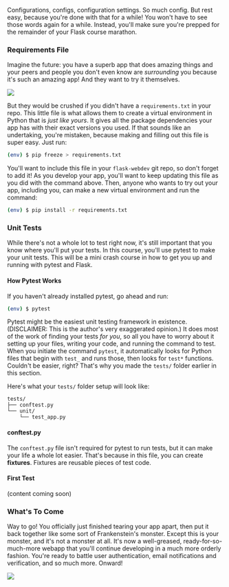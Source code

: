 Configurations, configs, configuration settings. So much config. But rest easy, because you're done with that for a while! You won't have to see those words again for a while. Instead, you'll make sure you're prepped for the remainder of your Flask course marathon.

### Requirements File

Imagine the future: you have a superb app that does amazing things and your peers and people you don't even know are *surrounding* you because it's such an amazing app! And they want to try it themselves.

![](https://images.unsplash.com/photo-1465199308303-08e6bc3fa443?ixlib=rb-1.2.1&ixid=eyJhcHBfaWQiOjEyMDd9&auto=format&fit=crop&w=1567&q=80)

But they would be crushed if you didn't have a `requirements.txt` in your repo. This little file is what allows them to create a virtual environment in Python that is *just like yours*. It gives all the package dependencies your app has with their exact versions you used. If that sounds like an undertaking, you're mistaken, because making and filling out this file is super easy. Just run:

```bash
(env) $ pip freeze > requirements.txt
```

[//]: # (Show an example, indicate the versions may be outdated)

You'll want to include this file in your `flask-webdev` git repo, so don't forget to add it! As you develop your app, you'll want to keep updating this file as you did with the command above. Then, anyone who wants to try out your app, including you, can make a new virtual environment and run the command:

```bash
(env) $ pip install -r requirements.txt
```

### Unit Tests

While there's not a whole lot to test right now, it's still important that you know where you'll put your tests. In this course, you'll use pytest to make your unit tests. This will be a mini crash course in how to get you up and running with pytest and Flask.

#### How Pytest Works

[//]: # (TODO: Add more)

If you haven't already installed pytest, go ahead and run:

```bash
(env) $ pytest
```

Pytest might be the easiest unit testing framework in existence. (DISCLAIMER: This is the author's very exaggerated opinion.) It does most of the work of finding your tests *for you*, so all you have to worry about it setting up your files, writing your code, and running the command to test. When you initiate the command `pytest`, it automatically looks for Python files that begin with `test_` and runs those, then looks for `test*` functions. Couldn't be easier, right? That's why you made the `tests/` folder earlier in this section.

Here's what your `tests/` folder setup will look like:

[//]: # (TODO: Might include "functional" folder later)

```
tests/
├── conftest.py
└── unit/
    └── test_app.py
```

#### conftest.py

The `conftest.py` file isn't required for pytest to run tests, but it can make your life a whole lot easier. That's because in this file, you can create **fixtures**. Fixtures are reusable pieces of test code.

#### First Test

(content coming soon)

### What's To Come

Way to go! You officially just finished tearing your app apart, then put it back together like some sort of Frankenstein's monster. Except this is your monster, and it's not a monster at all. It's now a well-greased, ready-for-so-much-more webapp that you'll continue developing in a much more orderly fashion. You're ready to battle user authentication, email notifications and verification, and so much more. Onward!

![](https://images.unsplash.com/photo-1568223661110-54147ba680b0?ixlib=rb-1.2.1&ixid=eyJhcHBfaWQiOjEyMDd9&auto=format&fit=crop&w=1350&q=80)
